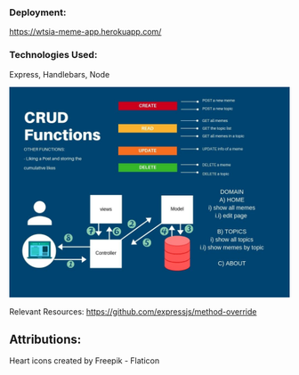 ### Deployment:
https://wtsia-meme-app.herokuapp.com/

### Technologies Used: 
Express, Handlebars, Node

![CRUDpicture](./images/CRUDFunctionality.jpg)

Relevant Resources: https://github.com/expressjs/method-override

## Attributions:
Heart icons created by Freepik - Flaticon
